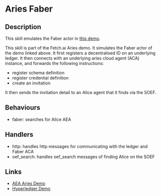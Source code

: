 # Aries Faber

## Description

This skill emulates the Faber actor in <a href="https://github.com/hyperledger/aries-cloudagent-python/blob/master/demo/README.md" target="_blank">this demo</a>.

This skill is part of the Fetch.ai Aries demo. It simulates the Faber actor of the demo linked above. It first registers a decentralised ID on an underlying ledger. It then connects with an underlying aries cloud agent (ACA) instance, and forwards the following instructions:
 * register schema definition
 * register credential definition
 * create an invitation
 
It then sends the invitation detail to an Alice agent that it finds via the SOEF.

## Behaviours

* faber: searches for Alice AEA 

## Handlers

* http: handles http messages for communicating with the ledger and Faber ACA
* oef_search: handles oef_search messages of finding Alice on the SOEF

## Links

* <a href="https://docs.fetch.ai/aea/aries-cloud-agent-demo/" target="_blank">AEA Aries Demo</a>
* <a href="https://github.com/hyperledger/aries-cloudagent-python/blob/master/demo/README.md" target="_blank">Hyperledger Demo</a>
